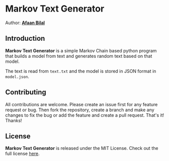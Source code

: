 Markov Text Generator
=====================

Author: **[Afaan Bilal](https://afaan.dev)**  

## Introduction
**Markov Text Generator** is a simple Markov Chain based python program that builds a model from text 
and generates random text based on that model.

The text is read from `text.txt` and the model is stored in JSON format in `model.json`.

## Contributing
All contributions are welcome. Please create an issue first for any feature request
or bug. Then fork the repository, create a branch and make any changes to fix the bug 
or add the feature and create a pull request. That's it!
Thanks!

## License
**Markov Text Generator** is released under the MIT License.
Check out the full license [here](LICENSE).
